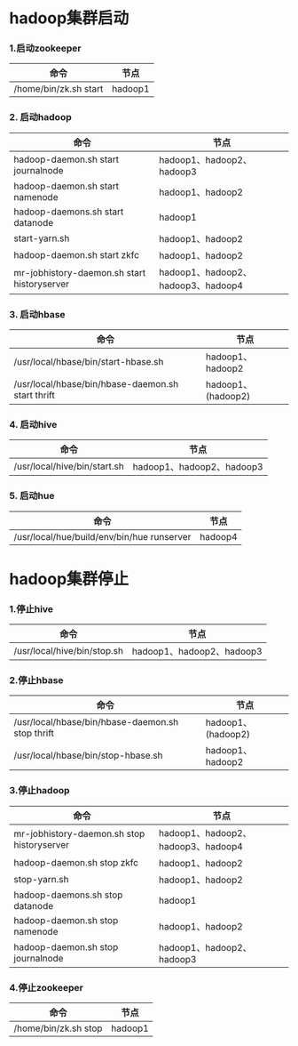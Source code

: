 # hadoop集群启动

### 1.启动zookeeper

命令|节点
----|----
/home/bin/zk.sh start                         | hadoop1

### 2. 启动hadoop

命令|节点
----|----
hadoop-daemon.sh start journalnode            | hadoop1、hadoop2、hadoop3
hadoop-daemon.sh start namenode               | hadoop1、hadoop2
hadoop-daemons.sh start datanode              | hadoop1
start-yarn.sh                                 | hadoop1、hadoop2
hadoop-daemon.sh start zkfc                   | hadoop1、hadoop2
mr-jobhistory-daemon.sh start historyserver   | hadoop1、hadoop2、hadoop3、hadoop4

### 3. 启动hbase

命令|节点
----|----
/usr/local/hbase/bin/start-hbase.sh                  | hadoop1、hadoop2
/usr/local/hbase/bin/hbase-daemon.sh start thrift    | hadoop1、(hadoop2)

### 4. 启动hive

命令|节点
----|----
/usr/local/hive/bin/start.sh                  | hadoop1、hadoop2、hadoop3

### 5. 启动hue

命令|节点
----|----
/usr/local/hue/build/env/bin/hue runserver    | hadoop4

# hadoop集群停止

### 1.停止hive

命令|节点
----|----
/usr/local/hive/bin/stop.sh                   | hadoop1、hadoop2、hadoop3

### 2.停止hbase

命令|节点
----|----
/usr/local/hbase/bin/hbase-daemon.sh stop thrift     | hadoop1、(hadoop2)
/usr/local/hbase/bin/stop-hbase.sh                   | hadoop1、hadoop2

### 3.停止hadoop

命令|节点
----|----
mr-jobhistory-daemon.sh stop historyserver    | hadoop1、hadoop2、hadoop3、hadoop4
hadoop-daemon.sh stop zkfc                    | hadoop1、hadoop2
stop-yarn.sh                                  | hadoop1、hadoop2
hadoop-daemons.sh stop datanode               | hadoop1
hadoop-daemon.sh stop namenode                | hadoop1、hadoop2
hadoop-daemon.sh stop journalnode             | hadoop1、hadoop2、hadoop3

### 4.停止zookeeper

命令|节点
----|----
/home/bin/zk.sh stop                          | hadoop1
